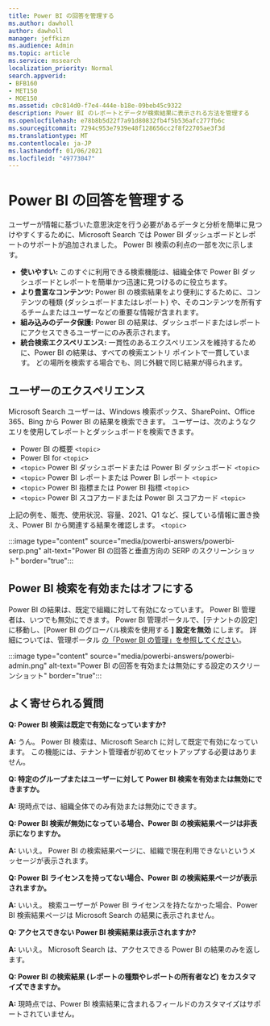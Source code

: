 ```yaml
---
title: Power BI の回答を管理する
ms.author: dawholl
author: dawholl
manager: jeffkizn
ms.audience: Admin
ms.topic: article
ms.service: mssearch
localization_priority: Normal
search.appverid:
- BFB160
- MET150
- MOE150
ms.assetid: c0c814d0-f7e4-444e-b18e-09beb45c9322
description: Power BI のレポートとデータが検索結果に表示される方法を管理する
ms.openlocfilehash: e78b8b5d22f7a91d80832fb4f5b536afc277fb6c
ms.sourcegitcommit: 7294c953e7939e48f128656cc2f8f22705ae3f3d
ms.translationtype: MT
ms.contentlocale: ja-JP
ms.lasthandoff: 01/06/2021
ms.locfileid: "49773047"
---
```

# <a name="manage-power-bi-answers"></a>Power BI の回答を管理する

ユーザーが情報に基づいた意思決定を行う必要があるデータと分析を簡単に見つけやすくするために、Microsoft Search では Power BI ダッシュボードとレポートのサポートが追加されました。 Power BI 検索の利点の一部を次に示します。

* **使いやすい:** このすぐに利用できる検索機能は、組織全体で Power BI ダッシュボードとレポートを簡単かつ迅速に見つけるのに役立ちます。
* **より豊富なコンテンツ:** Power BI の検索結果をより便利にするために、コンテンツの種類 (ダッシュボードまたはレポート) や、そのコンテンツを所有するチームまたはユーザーなどの重要な情報が含まれます。
* **組み込みのデータ保護:** Power BI の結果は、ダッシュボードまたはレポートにアクセスできるユーザーにのみ表示されます。
* **統合検索エクスペリエンス:** 一貫性のあるエクスペリエンスを維持するために、Power BI の結果は、すべての検索エントリ ポイントで一貫しています。 どの場所を検索する場合でも、同じ外観で同じ結果が得られます。

## <a name="what-users-experience"></a>ユーザーのエクスぺリエンス

Microsoft Search ユーザーは、Windows 検索ボックス、SharePoint、Office 365、Bing から Power BI の結果を検索できます。 ユーザーは、次のようなクエリを使用してレポートとダッシュボードを検索できます。

* Power BI の概要 `<topic>`
* Power BI for `<topic>`
* `<topic>` Power BI ダッシュボードまたは Power BI ダッシュボード `<topic>`
* `<topic>` Power BI レポートまたは Power BI レポート `<topic>`
* `<topic>` Power BI 指標または Power BI 指標 `<topic>`
* `<topic>` Power BI スコアカードまたは Power BI スコアカード `<topic>`

上記の例を、販売、使用状況、容量、2021、Q1 など、探している情報に置き換え、Power BI から関連する結果を確認します。 `<topic>`

:::image type="content" source="media/powerbi-answers/powerbi-serp.png" alt-text="Power BI の回答と垂直方向の SERP のスクリーンショット" border="true":::

## <a name="turn-power-bi-search-on-or-off"></a>Power BI 検索を有効またはオフにする

Power BI の結果は、既定で組織に対して有効になっています。 Power BI 管理者は、いつでも無効にできます。 Power BI 管理ポータルで、[テナントの設定] に移動し、[Power BI のグローバル検索を使用する **] 設定を無効** にします。 詳細については、管理ポータル [の「Power BI の管理」を参照してください](https://docs.microsoft.com/power-bi/admin/service-admin-portal#use-global-search-for-power-bi-preview)。

:::image type="content" source="media/powerbi-answers/powerbi-admin.png" alt-text="Power BI の回答を有効または無効にする設定のスクリーンショット" border="true":::

## <a name="frequently-asked-questions"></a>よく寄せられる質問

**Q: Power BI 検索は既定で有効になっていますか?**

**A:** うん。 Power BI 検索は、Microsoft Search に対して既定で有効になっています。 この機能には、テナント管理者が初めてセットアップする必要はありません。

**Q: 特定のグループまたはユーザーに対して Power BI 検索を有効または無効にできますか。**

**A:** 現時点では、組織全体でのみ有効または無効にできます。

**Q: Power BI 検索が無効になっている場合、Power BI の検索結果ページは非表示になりますか。**

**A:** いいえ。 Power BI の検索結果ページに、組織で現在利用できないというメッセージが表示されます。

**Q: Power BI ライセンスを持ってない場合、Power BI の検索結果ページが表示されますか。**

**A:** いいえ。 検索ユーザーが Power BI ライセンスを持たなかった場合、Power BI 検索結果ページは Microsoft Search の結果に表示されません。

**Q: アクセスできない Power BI 検索結果は表示されますか?**

**A:** いいえ。 Microsoft Search は、アクセスできる Power BI の結果のみを返します。

**Q: Power BI の検索結果 (レポートの種類やレポートの所有者など) をカスタマイズできますか。**

**A:** 現時点では、Power BI 検索結果に含まれるフィールドのカスタマイズはサポートされていません。
